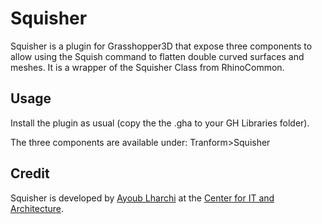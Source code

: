 # Squisher
Squisher is a plugin for Grasshopper3D that expose three components to allow using the Squish command to flatten double curved surfaces and meshes. It is a wrapper of the Squisher Class from RhinoCommon.

## Usage
Install the plugin as usual (copy the the .gha to your GH Libraries folder).

The three components are available under: Tranform>Squisher

## Credit
Squisher is developed by [Ayoub Lharchi](<https://www.lharchi.com>) at the [Center for IT and Architecture](<https://royaldanishacademy.com/CITA>).
